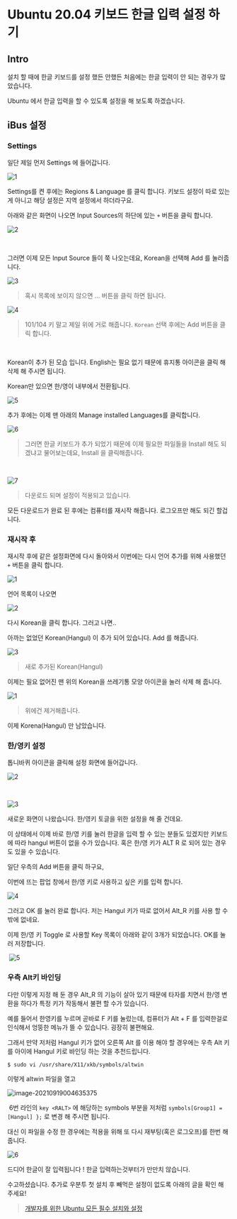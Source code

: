 # Ubuntu 20.04 키보드 한글 입력 설정 하기

## Intro

설치 할 때에 한글 키보드를 설정 했든 안했든 처음에는 한글 입력이 안 되는 경우가 많았습니다.

Ubuntu 에서 한글 입력을 할 수 있도록 설정을 해 보도록 하겠습니다.

## iBus 설정

### Settings

일단 제일 먼저 Settings 에 들어갑니다.

![1](https://raw.githubusercontent.com/Shane-Park/markdownBlog/master/OS/linux/ubuntu/korean.assets/1.png)

Settings를 켠 후에는 Regions & Language 를 클릭 합니다. 키보드 설정이 따로 있는게 아니고 해당 설정은 지역 설정에서 하더라구요.

아래와 같은 화면이 나오면 Input Sources의 하단에 있는 `+` 버튼을 클릭 합니다.

![2](https://raw.githubusercontent.com/Shane-Park/markdownBlog/master/OS/linux/ubuntu/korean.assets/2.png)

​		

그러면 이제 모든 Input Source 들이 쭉 나오는데요, Korean을 선택해 Add 를 눌러줍니다.

![3](https://raw.githubusercontent.com/Shane-Park/markdownBlog/master/OS/linux/ubuntu/korean.assets/3.png)

> 혹시 목록에 보이지 않으면 ... 버튼을 클릭 하면 됩니다.		

![4](https://raw.githubusercontent.com/Shane-Park/markdownBlog/master/OS/linux/ubuntu/korean.assets/4.png)

> 101/104 키 말고 제일 위에 거로 해줍니다. `Korean` 선택 후에는 Add 버튼을 클릭 합니다.

​			

Korean이 추가 된 모습 입니다. English는 필요 없기 때문에 휴지통 아이콘을 클릭 해 삭제 해 주시면 됩니다.

Korean만 있으면 한/영이 내부에서 전환됩니다.

![5](https://raw.githubusercontent.com/Shane-Park/markdownBlog/master/OS/linux/ubuntu/korean.assets/5.png)

추가 후에는 이제 맨 아래의 Manage installed Languages를 클릭합니다.


![6](https://raw.githubusercontent.com/Shane-Park/markdownBlog/master/OS/linux/ubuntu/korean.assets/6.png)

> 그러면 한글 키보드가 추가 되었기 때문에 이제 필요한 파일들을 Install 해도 되겠냐고 물어보는데요, Install 을 클릭해줍니다.	

​		

![7](https://raw.githubusercontent.com/Shane-Park/markdownBlog/master/OS/linux/ubuntu/korean.assets/7.png)

> 다운로드 되며 설정이 적용되고 있습니다.

모든 다운로드가 완료 된 후에는 컴퓨터를 재시작 해줍니다. 로그오프만 해도 되긴 할겁니다.

### 재시작 후 

재시작 후에 같은 설정화면에 다시 돌아와서 이번에는 다시 언어 추가를 위해 사용했던 `+` 버튼을 클릭 합니다.

![1](https://raw.githubusercontent.com/Shane-Park/markdownBlog/master/OS/linux/ubuntu/korean.assets/1-1951496.png)			

언어 목록이 나오면

![2](https://raw.githubusercontent.com/Shane-Park/markdownBlog/master/OS/linux/ubuntu/korean.assets/2-1951509.png)

다시 Korean을 클릭 합니다. 그러고 나면..

아까는 없었던 Korean(Hangul) 이 추가 되어 있습니다. Add 를 해줍니다.	

![3](https://raw.githubusercontent.com/Shane-Park/markdownBlog/master/OS/linux/ubuntu/korean.assets/3-1951523.png)

> 새로 추가된 Korean(Hangul)

이제는 필요 없어진 맨 위의 Korean을 쓰레기통 모양 아이콘을 눌러 삭제 해 줍니다.

![1](https://raw.githubusercontent.com/Shane-Park/markdownBlog/master/OS/linux/ubuntu/korean.assets/1-1951637.png)

> 위에건 제거해줍니다.

이제 Korena(Hangul) 만 남았습니다. 

### 한/영키 설정

톱니바퀴 아이콘을 클릭해 설정 화면에 들어갑니다.	

![2](https://raw.githubusercontent.com/Shane-Park/markdownBlog/master/OS/linux/ubuntu/korean.assets/2-1951658.png)

​	

![3](https://raw.githubusercontent.com/Shane-Park/markdownBlog/master/OS/linux/ubuntu/korean.assets/3-1951942.png)

새로운 화면이 나왔습니다.  한/영키 토글을 위한 설정을 해 줄 건데요.

이 상태에서 이제 바로 한/영 키를 눌러 한글을 입력 할 수 있는 분들도 있겠지만 키보드에 따라 hangul 버튼이 없을 수가 있습니다. 혹은 한/영 키가 ALT R 로 되어 있는 경우도 있을 수 있습니다.

일단 우측의 Add 버튼을 클릭 하구요,	

이번에 뜨는 팝업 창에서 한/영 키로 사용하고 싶은 키를 입력 합니다.

![4](https://raw.githubusercontent.com/Shane-Park/markdownBlog/master/OS/linux/ubuntu/korean.assets/4-1951997.png)

그러고 OK 를 눌러 완료 합니다. 저는 Hangul 키가 따로 없어서 Alt_R 키를 사용 할 수 밖에 없네요.

이제 한/영 키 Toggle 로 사용할 Key 목록이 아래와 같이 3개가 되었습니다. OK를 눌러 저장합니다.

​	![5](https://raw.githubusercontent.com/Shane-Park/markdownBlog/master/OS/linux/ubuntu/korean.assets/5-1952020.png)

### 우측 Alt키 바인딩

다만 이렇게 지정 해 둔 경우 Alt_R 의 기능이 살아 있기 때문에 타자를 치면서 한/영 변환을 하다가 특정 키가 작동해서 불편 할 수가 있습니다.

예를 들어서 한영키를 누르며 곧바로 F 키를 눌렀는데, 컴퓨터가 Alt + F 를 입력한걸로 인식해서 엉뚱한 메뉴가 뜰 수 있습니다. 굉장히 불편해요.

그래서 만약 저처럼 Hangul 키가 없어 오른쪽 Alt 를 이용 해야 할 경우에는 우측 Alt 키를 아이에 Hangul 키로 바인딩 하는 것을 추천드립니다.

```shell
$ sudo vi /usr/share/X11/xkb/symbols/altwin
```

이렇게 altwin 파일을 열고

![image-20210919004635375](https://raw.githubusercontent.com/Shane-Park/markdownBlog/master/OS/linux/ubuntu/korean.assets/image-20210919004635375.png)	

​	6번 라인의 `key <RALT>` 에 해당하는 symbols 부분을 저처럼  `symbols[Group1] = [Hangul] };` 로 변경 해 주시면 됩니다.

대신 이 파일을 수정 한 경우에는 적용을 위해 또 다시 재부팅(혹은 로그오프)를 한번 해 줍니다.

![6](https://raw.githubusercontent.com/Shane-Park/markdownBlog/master/OS/linux/ubuntu/korean.assets/6-1952039.png)

드디어 한글이 잘 입력됩니다 ! 한글 입력하는것부터가 만만치 않습니다.

수고하셨습니다. 추가로 우분투 첫 설치 후 빼먹은 설정이 없도록 아래의 글을 확인 해 주세요!

> [개발자를 위한 Ubuntu 모든 필수 설치와 설정](https://shanepark.tistory.com/242)